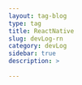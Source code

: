 ```yaml
---
layout: tag-blog
type: tag
title: ReactNative
slug: devLog-rn
category: devLog
sidebar: true
description: >
   
---
```


<!-- ---
layout: tag-blog
title: ReactNative
slug: devLog-rn
category: devLog
menu: false
order: 1
--- -->
